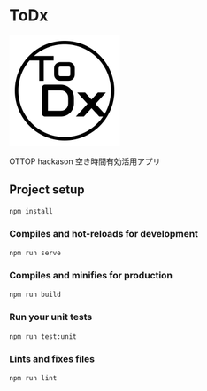 # ToDx
![ToDx](https://raw.githubusercontent.com/taiki-yamazaki/todx/master/src/assets/logo.png "logo")

OTTOP hackason 空き時間有効活用アプリ

## Project setup
```
npm install
```

### Compiles and hot-reloads for development
```
npm run serve
```

### Compiles and minifies for production
```
npm run build
```

### Run your unit tests
```
npm run test:unit
```

### Lints and fixes files
```
npm run lint
```
